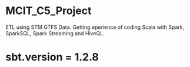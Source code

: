 # MCIT_C5_Project
ETL using STM GTFS Data. Getting eperience of coding Scala with Spark, SparkSQL, Spark Streaming and HiveQL.
# sbt.version = 1.2.8
